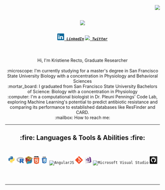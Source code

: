<img align="right" src="https://visitor-badge.laobi.icu/badge?page_id=zumrudu-anka.zumrudu-anka">
<h1 align="center">
  <a href="https://git.io/typing-svg">
    <img src="https://readme-typing-svg.herokuapp.com/?lines=Hello,+There!+👋;This+is+Kristiene+Recto....;Nice+to+meet+you!&center=true&size=30">
  </a>
</h1>
<h5 align="center">
  <code><a href="https://www.linkedin.com/in/kristiene-recto" title="LinkedIn Profile"><img width="22" src="linkedin.svg"> LinkedIn</a></code>
  <code><a href="https://www.twitter.com/rKristiene" title="Twitter Profile"><img width="22" src="images/twitter.svg"> Twitter</a></code>
</h5>
<br>
<p align="center">
  Hi, I'm Kristiene Recto, Graduate Researcher
  <br>
  <br>
  :microscope: I'm currently studying for a master's degree in San Francisco State University Biology with a concentration in Physiology and Behavioral Sciences
  <br>
  :mortar_board: I graduated from San Francisco State University Bachelors of Science: Biology with a concentration in Physiology
  <br>
  :computer: I'm a computational biologist in Dr. Pleuni Pennings' Code Lab, exploring Machine Learning's potential to predict antibiotic resistance and comparing its performance to established databases like ResFinder and CARD.
  <br>
<!--   :books: I’m currently learning how to build E-Commerce Website with Django -->
  :mailbox: How to reach me: <a href="mailto: "></a>
</p>
<hr>
<h2 align="center">:fire: Languages & Tools & Abilities :fire:</h2>
<br>
<p align="center">
  <code><img title="Python" height="25" src="python-original.svg"></code>
  <code><img title="R" height="25" src="R.jpeg"></code>
  <code><img title="Problem Solving" height="25" src="problemSolving.png"></code>
  <code><img title="HTML5" height="25" src="html5.svg"></code>
  <code><img title="CSS" height="25" src="css.svg"></code>
  <code><img title="AngularJS" height="25" src="angularjs.png"></code>
  <code><img title="Git" height="25" src="git-original.svg"></code>
  <code><img title="Visual Studio Code" height="25" src="visualstudio.png"></code>
  <code><img title="Microsoft Visual Studio" height="25" src="images/visualstudio.png"></code>
  <code><img title="GitHub" height="25" src="github.svg"></code>
</p>
<br>
  <br>
<hr>
<br>
</h4>
